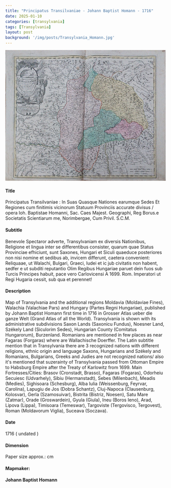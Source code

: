 ```yaml
---
title: "Principatus Transilvaniae - Johann Baptist Homann - 1716"
date: 2025-01-10
categories: [transylvania]
tags: [Transylvania]
layout: post
background: '/img/posts/Transylvania_Homann.jpg'
---
```

![Map](/img/posts/Transylvania_Homann.jpg "Map")
#### Title ####
Principatus Transilvaniae : In Suas Quasque Nationes earumque Sedes Et Regiones cum finitimis vicinorum Statuum Provinciis accurate divisus / opera Ioh. Baptistae Homanni, Sac. Caes Majest. Geographi, Reg Borus.e Societatis Scientiarum me, Norimbergae, Cum Privil. S.C.M.

#### Subtitle ####
Benevole Spectaror adverte, Transylvaniam ex diversis Nationibus, Religione et lingua inter se differentibus consister, quarum quae Status Provinciae efhiciunt, sunt Saxones, Hungari et Siculi quaeduce posteriores non nisi nomine et sedibus ab, invicem differunt, caetera convenient: Reliquaae, ut Walachi, Bulgari, Graeci, Iudei et ic jub civitatis non habent, sedfer e ut subditi reputantio Olim Regibus Hungariae paruet dein fuos sub Turcis Principes habuit, pace vero Carlovicensi A 1699. Rom. Imperatori ut Regi Hugaria cessit, sub qua et perennet!

#### Description ####
Map of Transylvania and the additional regions Moldavia (Moldaviae Fines), Walachia (Valachiae Pars) and Hungary (Partes Regni Hungariae), published by Johann Baptist Homann first time in 1716 in Grosser Atlas ueber die ganze Welt (Grand Atlas of all the World). Transylvania is shown with its administrative subdivisions Saxon Lands (Saxonicu Fundus), Noesner Land, Székely Land (Siculorim Sedes), Hungarian County (Comitatus Hungarorum), Burzenland. Romanians are mentioned in few places as near Fagaras (Forgaras) where are Wallachische Doerffer.
The Latin subtitle mention that in Transylvania there are 3 recognized nations with different religions, ethnic origin and language Saxons, Hungarians and Székely and Romanians, Bulgarians, Greeks and Judies are not recognized nations/ also it's mentioned  that suzerainty of Transylvania passed from Ottoman Empire to Habsburg Empire after the Treaty of Karlowitz from 1699.
Main Fortresses/Cities: Brasov (Cronstadt, Brasso), Fagaras (Fogaras), Odorheiu Secuiesc (Udvarhely), Sibiu (Hermanstadt), Sebes (Milenbach), Meadis (Medies), Sighisoara (Schesburg), Alba Iulia (Weissenburg, Feyrvar, Carolina), Lapugiu de Jos (Dobra Schantz), Cluj-Napoca (Clausenburg, Kolosvar), Gerla (Szamosuivar), Bistrita (Bistriz, Noesen), Satu Mare (Zatmar), Orade (Groswardein), Gyula (Giula), Ineu (Boros Ieno), Arad, Lipova (Lippa), Timisoara (Temeswar), Targoviste (Tergovisco, Tergovest), Roman (Moldavorum Viglia), Suceava (Soczava).

#### Date ####
1716 ( undated )

#### Dimension ####
Paper size approx.: cm

#### Mapmaker: ####
**Johann Baptist Homann**